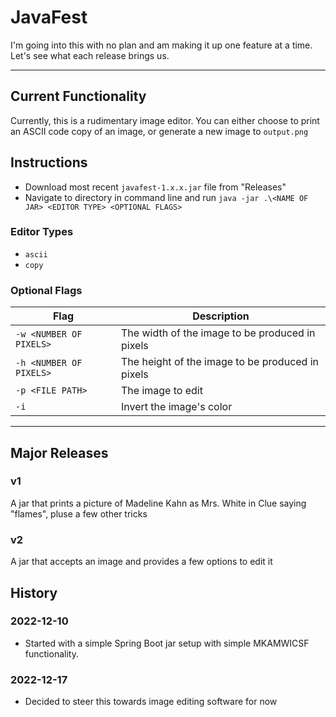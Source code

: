 # JavaFest

I'm going into this with no plan and am making it up one feature at a time. Let's see what each release brings us.

---

## Current Functionality

Currently, this is a rudimentary image editor. You can either choose to print an ASCII code copy of an image, or
generate a new image to `output.png`

## Instructions

* Download most recent `javafest-1.x.x.jar` file from "Releases"
* Navigate to directory in command line and run `java -jar .\<NAME OF JAR> <EDITOR TYPE> <OPTIONAL FLAGS>`

### Editor Types

* `ascii`
* `copy`

### Optional Flags

| Flag      | Description |
| ----------- | ----------- |
| `-w <NUMBER OF PIXELS>` | The width of the image to be produced in pixels  |
| `-h <NUMBER OF PIXELS>` | The height of the image to be produced in pixels |
| `-p <FILE PATH>`        | The image to edit                                |
| `-i`                    | Invert the image's color                         |

---

## Major Releases

### v1

A jar that prints a picture of Madeline Kahn as Mrs. White in Clue saying "flames", pluse a few other tricks

### v2

A jar that accepts an image and provides a few options to edit it

## History

### 2022-12-10

* Started with a simple Spring Boot jar setup with simple MKAMWICSF functionality.

### 2022-12-17

* Decided to steer this towards image editing software for now